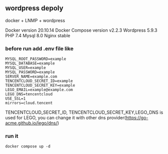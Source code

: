## wordpress depoly
docker + LNMP + wordpress

Docker version 20.10.14
Docker Compose version v2.2.3
Wordpress 5.9.3
PHP 7.4
Mysql 8.0
Nginx stable

### before run add .env file like
```
MYSQL_ROOT_PASSWORD=example
MYSQL_DATABASE=example
MYSQL_USER=example
MYSQL_PASSWORD=example
SERVER_NAME=example.com
TENCENTCLOUD_SECRET_ID=example
TENCENTCLOUD_SECRET_KEY=example
LEGO_EMAIL=example@example.com
LEGO_DNS=tencentcloud
USE_SSL=1
mirrors=cloud.tencent
```
TENCENTCLOUD_SECRET_ID, TENCENTCLOUD_SECRET_KEY,LEGO_DNS is used for LEGO, you can change it with other dns provider(https://go-acme.github.io/lego/dns/)

### run it
```
docker compose up -d
```
